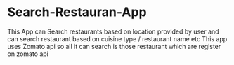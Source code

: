 # Search-Restauran-App
This App can Search restaurants based on location  provided by user and can search restaurant based on cuisine type / restaurant name etc
This app uses Zomato api so all it can search is those restaurant which are register on zomato api
